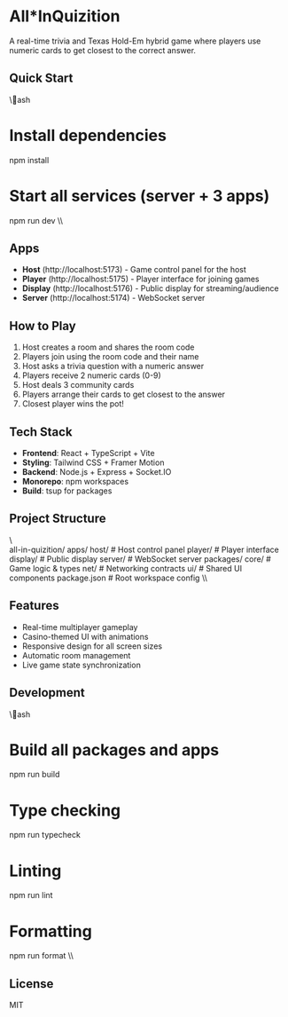 ﻿# All*InQuizition

A real-time trivia and Texas Hold-Em hybrid game where players use numeric cards to get closest to the correct answer.

##  Quick Start

\\\ash
# Install dependencies
npm install

# Start all services (server + 3 apps)
npm run dev
\\\

##  Apps

- **Host** (http://localhost:5173) - Game control panel for the host
- **Player** (http://localhost:5175) - Player interface for joining games
- **Display** (http://localhost:5176) - Public display for streaming/audience
- **Server** (http://localhost:5174) - WebSocket server

##  How to Play

1. Host creates a room and shares the room code
2. Players join using the room code and their name
3. Host asks a trivia question with a numeric answer
4. Players receive 2 numeric cards (0-9)
5. Host deals 3 community cards
6. Players arrange their cards to get closest to the answer
7. Closest player wins the pot!

##  Tech Stack

- **Frontend**: React + TypeScript + Vite
- **Styling**: Tailwind CSS + Framer Motion
- **Backend**: Node.js + Express + Socket.IO
- **Monorepo**: npm workspaces
- **Build**: tsup for packages

##  Project Structure

\\\
all-in-quizition/
 apps/
    host/          # Host control panel
    player/        # Player interface
    display/       # Public display
    server/        # WebSocket server
 packages/
    core/          # Game logic & types
    net/           # Networking contracts
    ui/            # Shared UI components
 package.json       # Root workspace config
\\\

##  Features

- Real-time multiplayer gameplay
- Casino-themed UI with animations
- Responsive design for all screen sizes
- Automatic room management
- Live game state synchronization

##  Development

\\\ash
# Build all packages and apps
npm run build

# Type checking
npm run typecheck

# Linting
npm run lint

# Formatting
npm run format
\\\

##  License

MIT
